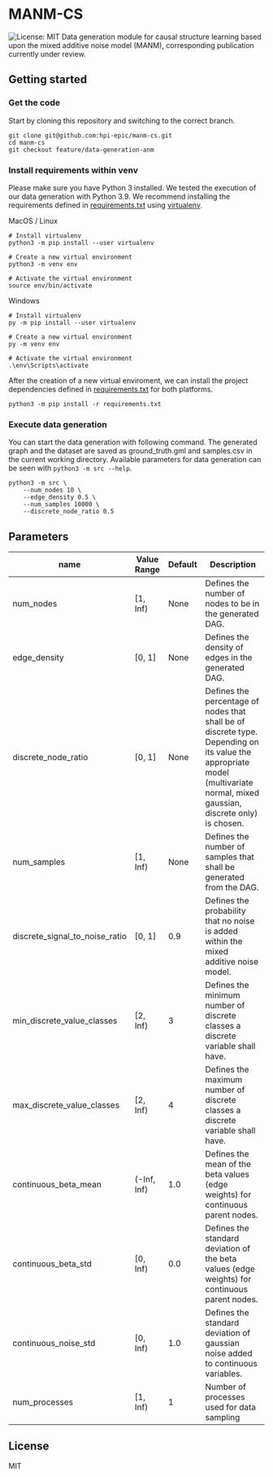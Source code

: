 # MANM-CS
![License: MIT](https://img.shields.io/badge/License-MIT-blue.svg)
Data generation module for causal structure learning based upon the mixed additive noise model (MANM), corresponding publication currently under review.

## Getting started

### Get the code
Start by cloning this repository and switching to the correct branch.
```
git clone git@github.com:hpi-epic/manm-cs.git
cd manm-cs 
git checkout feature/data-generation-anm
```
### Install requirements within venv

Please make sure you have Python 3 installed. We tested the execution of our data generation with Python 3.9.
We recommend installing the requirements defined in [requirements.txt](requirements.txt) using [virtualenv](https://packaging.python.org/guides/installing-using-pip-and-virtual-environments/).

MacOS / Linux

```
# Install virtualenv 
python3 -m pip install --user virtualenv

# Create a new virtual environment
python3 -m venv env

# Activate the virtual environment
source env/bin/activate
```

Windows

```
# Install virtualenv 
py -m pip install --user virtualenv

# Create a new virtual environment
py -m venv env

# Activate the virtual environment
.\env\Scripts\activate
```

After the creation of a new virtual enviroment, we can install the project dependencies defined in [requirements.txt](requirements.txt) for both platforms.

```
python3 -m pip install -r requirements.txt 
```

### Execute data generation

You can start the data generation with following command. The generated graph and the dataset are saved as ground_truth.gml and samples.csv in the current working directory. Available parameters for data generation can be seen with ```python3 -m src --help```.

```
python3 -m src \
    --num_nodes 10 \
    --edge_density 0.5 \
    --num_samples 10000 \
    --discrete_node_ratio 0.5
```

## Parameters

| name                           | Value Range | Default | Description |
| ------------------------------ | ----------- |----|  --- |
| num_nodes                      | \[1, Inf)   | None | Defines the number of nodes to be in the generated DAG. |
| edge_density                   | \[0, 1\]    | None | Defines the density of edges in the generated DAG.  |
| discrete_node_ratio            | \[0, 1\]    | None | Defines the percentage of nodes that shall be of discrete type. Depending on its value the appropriate model (multivariate normal, mixed gaussian, discrete only) is chosen. |
| num_samples                    | \[1, Inf)   | None | Defines the number of samples that shall be generated from the DAG. |
| discrete_signal_to_noise_ratio | \[0, 1\]    | 0.9 | Defines the probability that no noise is added within the mixed additive noise model. |
| min_discrete_value_classes     | \[2, Inf)  | 3 | Defines the minimum number of discrete classes a discrete variable shall have. |
| max_discrete_value_classes     | \[2, Inf)  | 4 | Defines the maximum number of discrete classes a discrete variable shall have. |
| continuous_beta_mean            | (-Inf, Inf) | 1.0 | Defines the mean of the beta values (edge weights) for continuous parent nodes. |
| continuous_beta_std             | \[0, Inf)   | 0.0 | Defines the standard deviation of the beta values (edge weights) for continuous parent nodes. |
| continuous_noise_std            | \[0, Inf)   | 1.0 | Defines the standard deviation of gaussian noise added to continuous variables. |
| num_processes | [1, Inf) | 1 | Number of processes used for data sampling |

## License

MIT
